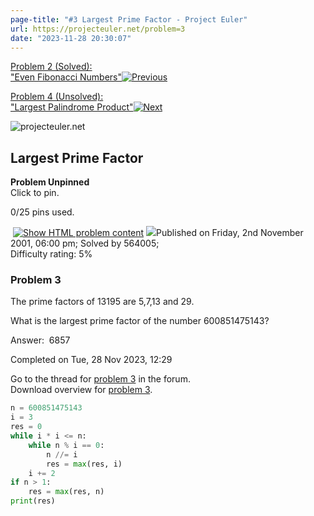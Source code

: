 ```yaml
---
page-title: "#3 Largest Prime Factor - Project Euler"
url: https://projecteuler.net/problem=3
date: "2023-11-28 20:30:07"
---
```

[Problem 2 (Solved):  
"Even Fibonacci Numbers"![Previous](https://projecteuler.net/images/icons/arrow_left.png)](https://projecteuler.net/problem=2)

[Problem 4 (Unsolved):  
"Largest Palindrome Product"![Next](https://projecteuler.net/images/icons/arrow_right_unsolved.png)](https://projecteuler.net/problem=4)

![projecteuler.net](https://projecteuler.net/images/clipart/print_page_logo.png)

## Largest Prime Factor

**Problem Unpinned**  
Click to pin.

0/25 pins used.

 [![](https://projecteuler.net/images/icons/file_html.png "Show HTML problem content")](https://projecteuler.net/minimal=3) ![](https://projecteuler.net/images/icons/info.png)Published on Friday, 2nd November 2001, 06:00 pm; Solved by 564005;  
Difficulty rating: 5%

### Problem 3

The prime factors of 13195 are 5,7,13 and 29.

What is the largest prime factor of the number 600851475143?

  

Answer:  6857

Completed on Tue, 28 Nov 2023, 12:29

Go to the thread for [problem 3](https://projecteuler.net/thread=3) in the forum.  
Download overview for [problem 3](https://projecteuler.net/overview=0003).

```py
n = 600851475143
i = 3
res = 0
while i * i <= n:
    while n % i == 0:
        n //= i
        res = max(res, i)
    i += 2
if n > 1:
    res = max(res, n)
print(res)
```